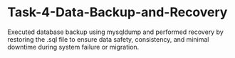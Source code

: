 # Task-4-Data-Backup-and-Recovery
Executed database backup using mysqldump and performed recovery by restoring the .sql file to ensure data safety, consistency, and minimal downtime during system failure or migration.

